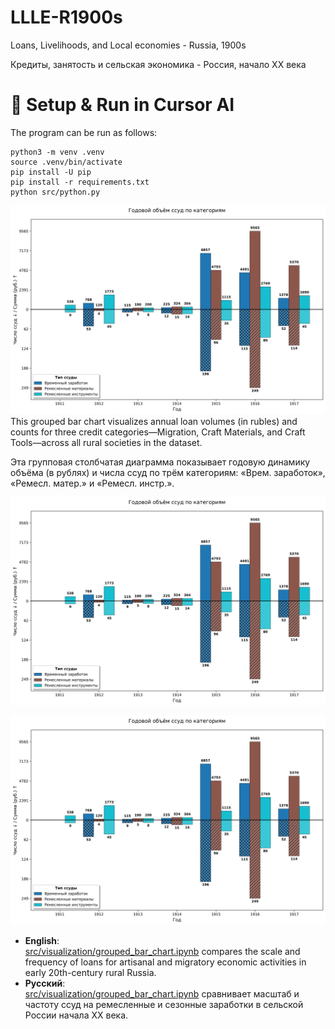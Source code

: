 # LLLE-R1900s
Loans, Livelihoods, and Local economies - Russia, 1900s

Кредиты, занятость и сельская экономика - Россия, начало XX века

# 🚀 Setup & Run in Cursor AI 
The program can be run as follows:
    
    python3 -m venv .venv
    source .venv/bin/activate
    pip install -U pip
    pip install -r requirements.txt
    python src/python.py

![Annual loan dynamics for selected credit types](figures/grouped_bar_chart_Migration_CraftMaterials_CraftTools_ru.png) This grouped bar chart visualizes annual loan volumes (in rubles) and counts for three credit categories—Migration, Craft Materials, and Craft Tools—across all rural societies in the dataset.

Эта групповая столбчатая диаграмма  показывает годовую динамику объёма (в рублях) и числа ссуд по трём категориям: «Врем. заработок», «Ремесл. матер.» и «Ремесл. инстр.».

<img src="figures/grouped_bar_chart_Migration_CraftMaterials_CraftTools_ru.png" alt="Annual loan dynamics" width="600"/>

![Annual loan dynamics for selected credit types](figures/grouped_bar_chart_Migration_CraftMaterials_CraftTools_ru.png)

- **English**:  
  [src/visualization/grouped_bar_chart.ipynb](src/visualization/grouped_bar_chart.ipynb) compares the scale and frequency of loans for artisanal and migratory economic activities in early 20th-century rural Russia.
- **Русский**:  
  [src/visualization/grouped_bar_chart.ipynb](src/visualization/grouped_bar_chart.ipynb) сравнивает масштаб и частоту ссуд на ремесленные и сезонные заработки в сельской России начала XX века.
